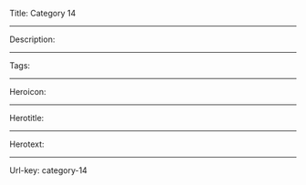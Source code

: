 Title: Category 14

----

Description:

----

Tags:

----

Heroicon:

----

Herotitle:

----

Herotext:

----

Url-key: category-14
